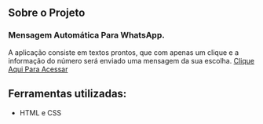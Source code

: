 ## Sobre o Projeto

<h3>Mensagem Automática Para WhatsApp.</h3>

A aplicação consiste em textos prontos, que com apenas um clique e a informação do número será enviado uma mensagem da sua escolha.
<a href=" https://arthurcesar27.github.io/whatsapp-automatic-message/ ">Clique Aqui Para Acessar</a>

<h2>Ferramentas utilizadas:</h1>
<ul>
<li>HTML e CSS</li> 
</ul>
<br>
